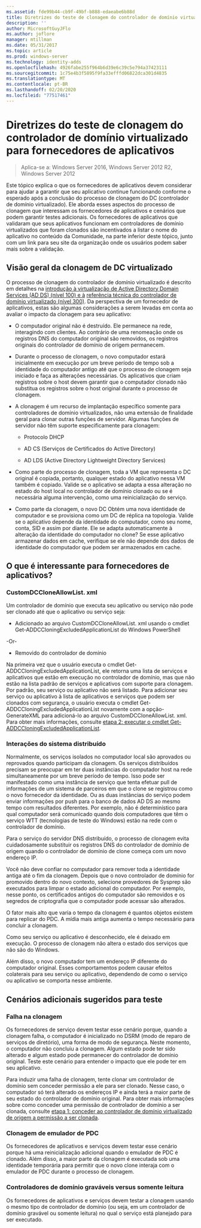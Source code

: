 ```yaml
---
ms.assetid: fde99b44-cb9f-49bf-b888-edaeabe6b88d
title: Diretrizes do teste de clonagem do controlador de domínio virtualizado para fornecedores de aplicativos
description: ''
author: MicrosoftGuyJFlo
ms.author: joflore
manager: mtillman
ms.date: 05/31/2017
ms.topic: article
ms.prod: windows-server
ms.technology: identity-adds
ms.openlocfilehash: 4926fabe255f964b6d39e6c39c5e794a37423111
ms.sourcegitcommit: 1c75e4b3f5895f9fa33efffd06822dca301d4835
ms.translationtype: MT
ms.contentlocale: pt-BR
ms.lasthandoff: 02/20/2020
ms.locfileid: "77517461"
---
```

# <a name="virtualized-domain-controller-cloning-test-guidance-for-application-vendors"></a>Diretrizes do teste de clonagem do controlador de domínio virtualizado para fornecedores de aplicativos

>Aplica-se a: Windows Server 2016, Windows Server 2012 R2, Windows Server 2012

Este tópico explica o que os fornecedores de aplicativos devem considerar para ajudar a garantir que seu aplicativo continue funcionando conforme o esperado após a conclusão do processo de clonagem do DC (controlador de domínio virtualizado). Ele aborda esses aspectos do processo de clonagem que interessam os fornecedores de aplicativos e cenários que podem garantir testes adicionais. Os fornecedores de aplicativos que validaram que seus aplicativos funcionam em controladores de domínio virtualizados que foram clonados são incentivados a listar o nome do aplicativo no conteúdo da Comunidade, na parte inferior deste tópico, junto com um link para seu site da organização onde os usuários podem saber mais sobre a validação.

## <a name="overview-of-virtualized-dc-cloning"></a>Visão geral da clonagem de DC virtualizado
O processo de clonagem do controlador de domínio virtualizado é descrito em detalhes na [introdução à virtualização de Active Directory Domain Services (AD DS) (nível 100) e à](https://docs.microsoft.com/windows-server/identity/ad-ds/introduction-to-active-directory-domain-services-ad-ds-virtualization-level-100) [referência técnica do controlador de domínio virtualizado (nível 300)](https://docs.microsoft.com/windows-server/identity/ad-ds/deploy/virtual-dc/virtualized-domain-controller-technical-reference--level-300-). Da perspectiva de um fornecedor de aplicativos, estas são algumas considerações a serem levadas em conta ao avaliar o impacto da clonagem para seu aplicativo:

-   O computador original não é destruído. Ele permanece na rede, interagindo com clientes. Ao contrário de uma renomeação onde os registros DNS do computador original são removidos, os registros originais do controlador de domínio de origem permanecem.

-   Durante o processo de clonagem, o novo computador estará inicialmente em execução por um breve período de tempo sob a identidade do computador antigo até que o processo de clonagem seja iniciado e faça as alterações necessárias. Os aplicativos que criam registros sobre o host devem garantir que o computador clonado não substitua os registros sobre o host original durante o processo de clonagem.

-   A clonagem é um recurso de implantação específico somente para controladores de domínio virtualizados, não uma extensão de finalidade geral para clonar outras funções de servidor. Algumas funções de servidor não têm suporte especificamente para clonagem:

    -   Protocolo DHCP

    -   AD CS (Serviços de Certificados do Active Directory)

    -   AD LDS (Active Directory Lightweight Directory Services)

-   Como parte do processo de clonagem, toda a VM que representa o DC original é copiada, portanto, qualquer estado do aplicativo nessa VM também é copiado. Valide se o aplicativo se adapta a essa alteração no estado do host local no controlador de domínio clonado ou se é necessária alguma intervenção, como uma reinicialização do serviço.

-   Como parte da clonagem, o novo DC Obtém uma nova identidade de computador e se provisiona como um DC de réplica na topologia. Valide se o aplicativo depende da identidade do computador, como seu nome, conta, SID e assim por diante. Ele se adapta automaticamente à alteração da identidade do computador no clone? Se esse aplicativo armazenar dados em cache, verifique se ele não depende dos dados de identidade do computador que podem ser armazenados em cache.

## <a name="what-is-interesting-for-application-vendors"></a>O que é interessante para fornecedores de aplicativos?

### <a name="customdccloneallowlistxml"></a>CustomDCCloneAllowList. xml
Um controlador de domínio que executa seu aplicativo ou serviço não pode ser clonado até que o aplicativo ou serviço seja:

-   Adicionado ao arquivo CustomDCCloneAllowList. xml usando o cmdlet Get-ADDCCloningExcludedApplicationList do Windows PowerShell

-Or-

-   Removido do controlador de domínio

Na primeira vez que o usuário executa o cmdlet Get-ADDCCloningExcludedApplicationList, ele retorna uma lista de serviços e aplicativos que estão em execução no controlador de domínio, mas que não estão na lista padrão de serviços e aplicativos com suporte para clonagem. Por padrão, seu serviço ou aplicativo não será listado. Para adicionar seu serviço ou aplicativo à lista de aplicativos e serviços que podem ser clonados com segurança, o usuário executa o cmdlet Get-ADDCCloningExcludedApplicationList novamente com a opção-GenerateXML para adicioná-lo ao arquivo CustomDCCloneAllowList. xml. Para obter mais informações, consulte [etapa 2: executar o cmdlet Get-ADDCCloningExcludedApplicationList](https://docs.microsoft.com/powershell/module/addsadministration/get-addccloningexcludedapplicationlist).

### <a name="distributed-system-interactions"></a>Interações do sistema distribuído
Normalmente, os serviços isolados no computador local são aprovados ou reprovados quando participam da clonagem. Os serviços distribuídos precisam se preocupar em ter duas instâncias do computador host na rede simultaneamente por um breve período de tempo. Isso pode ser manifestado como uma instância de serviço que tenta efetuar pull de informações de um sistema de parceiros em que o clone se registrou como o novo fornecedor da identidade. Ou as duas instâncias do serviço podem enviar informações por push para o banco de dados AD DS ao mesmo tempo com resultados diferentes. Por exemplo, não é determinístico para qual computador será comunicado quando dois computadores que têm o serviço WTT (tecnologias de teste do Windows) estão na rede com o controlador de domínio.

Para o serviço do servidor DNS distribuído, o processo de clonagem evita cuidadosamente substituir os registros DNS do controlador de domínio de origem quando o controlador de domínio de clone começa com um novo endereço IP.

Você não deve confiar no computador para remover toda a identidade antiga até o fim da clonagem. Depois que o novo controlador de domínio for promovido dentro do novo contexto, selecione provedores de Sysprep são executados para limpar o estado adicional do computador. Por exemplo, nesse ponto, os certificados antigos do computador são removidos e os segredos de criptografia que o computador pode acessar são alterados.

O fator mais alto que varia o tempo da clonagem é quantos objetos existem para replicar do PDC. A mídia mais antiga aumenta o tempo necessário para concluir a clonagem.

Como seu serviço ou aplicativo é desconhecido, ele é deixado em execução. O processo de clonagem não altera o estado dos serviços que não são do Windows.

Além disso, o novo computador tem um endereço IP diferente do computador original. Esses comportamentos podem causar efeitos colaterais para seu serviço ou aplicativo, dependendo de como o serviço ou aplicativo se comporta nesse ambiente.

## <a name="additional-scenarios-suggested-for-testing"></a>Cenários adicionais sugeridos para teste

### <a name="cloning-failure"></a>Falha na clonagem
Os fornecedores de serviço devem testar esse cenário porque, quando a clonagem falha, o computador é inicializado no DSRM (modo de reparo de serviços de diretório), uma forma de modo de segurança. Neste momento, o computador não concluiu a clonagem. Algum estado pode ter sido alterado e algum estado pode permanecer do controlador de domínio original. Teste este cenário para entender o impacto que ele pode ter em seu aplicativo.

Para induzir uma falha de clonagem, tente clonar um controlador de domínio sem conceder permissão a ele para ser clonado. Nesse caso, o computador só terá alterado os endereços IP e ainda terá a maior parte de seu estado do controlador de domínio original. Para obter mais informações sobre como conceder uma permissão de controlador de domínio a ser clonada, consulte [etapa 1: conceder ao controlador de domínio virtualizado de origem a permissão a ser clonada](https://docs.microsoft.com/windows-server/identity/ad-ds/get-started/virtual-dc/virtualized-domain-controller-deployment-and-configuration).

### <a name="pdc-emulator-cloning"></a>Clonagem de emulador de PDC
Os fornecedores de aplicativos e serviços devem testar esse cenário porque há uma reinicialização adicional quando o emulador de PDC é clonado. Além disso, a maior parte da clonagem é executada sob uma identidade temporária para permitir que o novo clone interaja com o emulador de PDC durante o processo de clonagem.

### <a name="writable-versus-read-only-domain-controllers"></a>Controladores de domínio graváveis versus somente leitura
Os fornecedores de aplicativos e serviços devem testar a clonagem usando o mesmo tipo de controlador de domínio (ou seja, em um controlador de domínio gravável ou somente leitura) no qual o serviço está planejado para ser executado.
